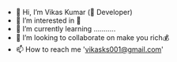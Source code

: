 - 👋 Hi, I’m Vikas Kumar (📱 Developer)
- 👀 I’m interested in 🤔
- 🌱 I’m currently learning ...........
- 💞️ I’m looking to collaborate on make you rich💰
- 📫 How to reach me 'vikasks001@gmail.com'

<!---
vikasks001/vikasks001 is a ✨ special ✨ repository because its `README.md` (this file) appears on your GitHub profile.
You can click the Preview link to take a look at your changes.
--->
